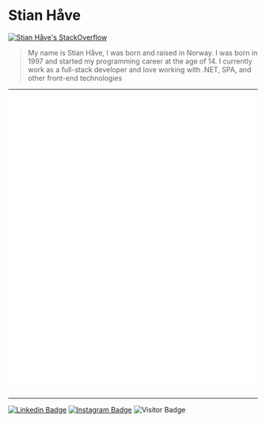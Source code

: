 # Stian Håve
[![Stian Håve's StackOverflow](https://github-readme-stackoverflow.vercel.app/?userID=3712531&theme=dark&layout=default)](https://stackoverflow.com/users/3712531/stanley)
> My name is Stian Håve, I was born and raised in Norway. I was born in 1997 and started my programming career at the age of 14. I currently work as a full-stack developer and love working with .NET, SPA, and other front-end technologies
___
![](https://raw.githubusercontent.com/StanlyLife/github-stats-transparent/output/generated/overview.svg)
![](https://raw.githubusercontent.com/StanlyLife/github-stats-transparent/output/generated/languages.svg)
___


[![Linkedin Badge](https://img.shields.io/badge/-StianHåve-blue?style=plastic-square&logo=Linkedin&logoColor=white&link=https://www.linkedin.com/in/stianhave/)](https://www.linkedin.com/in/stianhave/)
[![Instagram Badge](https://img.shields.io/badge/-StianLife-blue?style=?style=plastic&logo=instagram&logoColor=white&link=https://instagram.com/Stianlife/)](https://instagram.com/stianlife)
![Visitor Badge](https://visitor-badge.laobi.icu/badge?page_id=stanlylife)

